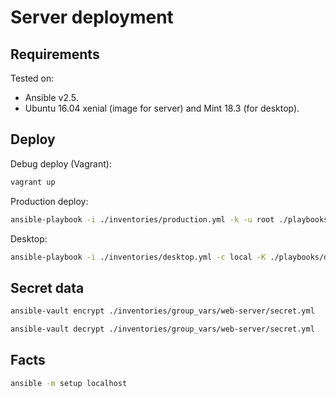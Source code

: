 Server deployment
=================

Requirements
------------

Tested on:

* Ansible v2.5.
* Ubuntu 16.04 xenial (image for server) and Mint 18.3 (for desktop).

Deploy
------

Debug deploy (Vagrant):

```bash
vagrant up
```

Production deploy:

```bash
ansible-playbook -i ./inventories/production.yml -k -u root ./playbooks/web_server.yml
```

Desktop:

```bash
ansible-playbook -i ./inventories/desktop.yml -c local -K ./playbooks/desktop.yml
```

Secret data
-----------

```bash
ansible-vault encrypt ./inventories/group_vars/web-server/secret.yml
```

```bash
ansible-vault decrypt ./inventories/group_vars/web-server/secret.yml
```

Facts
-----

```bash
ansible -m setup localhost
```
